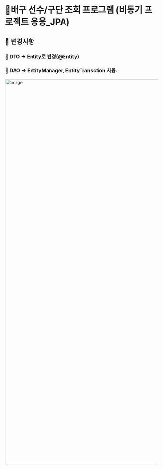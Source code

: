 
# 🌿배구 선수/구단 조회 프로그램 (비동기 프로젝트 응용_JPA)
## 🌱 변경사항 
### 🌼 DTO -> Entity로 변경(@Entity)
### 🌼 DAO -> EntityManager, EntityTransction 사용. 

<img width="1269" alt="image" src="https://user-images.githubusercontent.com/117498827/213644256-29c18828-fe78-4e19-9914-fff64f216edc.png">

